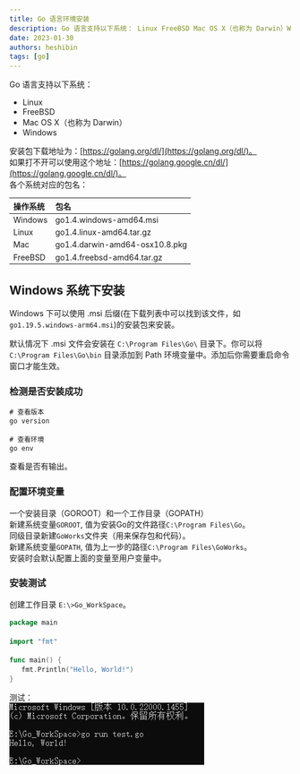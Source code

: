 ```yaml
---
title: Go 语言环境安装
description: Go 语言支持以下系统： Linux FreeBSD Mac OS X（也称为 Darwin）Windows 安装包下载地址为：https://golang.org/dl/
date: 2023-01-30
authors: heshibin
tags: [go]
---
```


Go 语言支持以下系统：  
- Linux
- FreeBSD
- Mac OS X（也称为 Darwin）
- Windows

安装包下载地址为：[https://golang.org/dl/](https://golang.org/dl/)。  
如果打不开可以使用这个地址：[https://golang.google.cn/dl/](https://golang.google.cn/dl/)。  
各个系统对应的包名：  

| 操作系统	 |      包名         |
| :--------------- | :----------------- |
| Windows           | go1.4.windows-amd64.msi               |
| Linux           | go1.4.linux-amd64.tar.gz               |
| Mac           | go1.4.darwin-amd64-osx10.8.pkg               |
| FreeBSD           | go1.4.freebsd-amd64.tar.gz               |


## Windows 系统下安装
Windows 下可以使用 .msi 后缀(在下载列表中可以找到该文件，如`go1.19.5.windows-arm64.msi`)的安装包来安装。

默认情况下 .msi 文件会安装在 `C:\Program Files\Go\` 目录下。你可以将 `C:\Program Files\Go\bin` 目录添加到 Path 环境变量中。添加后你需要重启命令窗口才能生效。

### 检测是否安装成功
```shell
# 查看版本
go version

# 查看环境
go env
```
查看是否有输出。

### 配置环境变量

一个安装目录（GOROOT）和一个工作目录（GOPATH）  
新建系统变量`GOROOT`, 值为安装Go的文件路径`C:\Program Files\Go`。  
同级目录新建`GoWorks`文件夹（用来保存包和代码）。  
新建系统变量`GOPATH`, 值为上一步的路径`C:\Program Files\GoWorks`。  
安装时会默认配置上面的变量至用户变量中。

### 安装测试
创建工作目录 `E:\>Go_WorkSpace`。

```go
package main

import "fmt"

func main() {
   fmt.Println("Hello, World!")
}
```

测试：  
![测试](/img/go/test.jpg)
